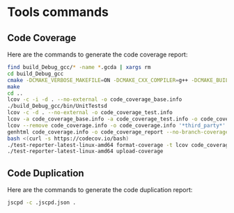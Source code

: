 # Tools commands

## Code Coverage
Here are the commands to generate the code coverage report:
```bash
find build_Debug_gcc/* -name *.gcda | xargs rm
cd build_Debug_gcc
cmake -DCMAKE_VERBOSE_MAKEFILE=ON -DCMAKE_CXX_COMPILER=g++ -DCMAKE_BUILD_TYPE=Debug ../app/
make
cd ..
lcov -c -i -d . --no-external -o code_coverage_base.info
./build_Debug_gcc/bin/UnitTestsd
lcov -c -d . --no-external -o code_coverage_test.info
lcov -a code_coverage_base.info -a code_coverage_test.info -o code_coverage.info
lcov --remove code_coverage.info -o code_coverage.info '*third_party*' '*build*'
genhtml code_coverage.info -o code_coverage_report --no-branch-coverage -t MobileRT_code_coverage
bash <(curl -s https://codecov.io/bash)
./test-reporter-latest-linux-amd64 format-coverage -t lcov code_coverage.info
./test-reporter-latest-linux-amd64 upload-coverage
```

## Code Duplication
Here are the commands to generate the code duplication report:
```bash
jscpd -c .jscpd.json .
```
